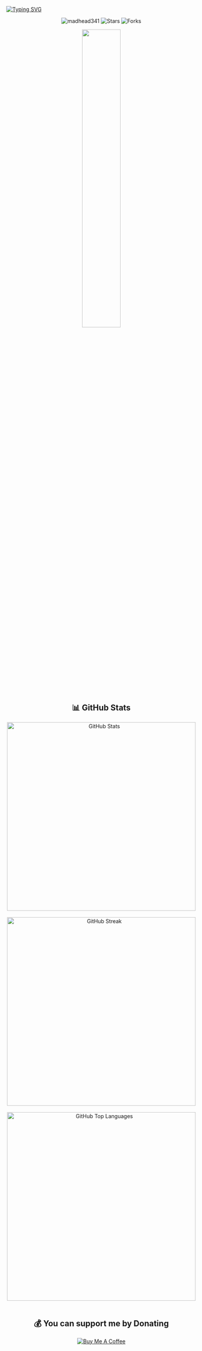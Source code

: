 [![Typing SVG](https://readme-typing-svg.herokuapp.com?font=Fira+Code&duration=3000&pause=1000&color=F7F7F7&width=520&lines=Hi+there!;I'm+madhead341;+Selftaught+programmer+%26+tech+enthousiast)](https://git.io/typing-svg)

<p align="center">
<img src="https://komarev.com/ghpvc/?username=madhead341&label=Profile%20views&color=5c12df&style=flat" alt="madhead341" />
<img src="https://img.shields.io/badge/dynamic/json?&label=Total%20Stars&color=5c12df&style=flat&style=for-the-badge&query=%24.stars&url=https://api.github-star-counter.workers.dev/user/madhead341" alt="Stars"></a>
<img src="https://img.shields.io/badge/dynamic/json?&label=Total%20Forks&color=5c12df&style=flat&style=for-the-badge&query=%24.forks&url=https://api.github-star-counter.workers.dev/user/madhead341" alt="Forks"></a>
</p>

<p align="center">
  <a href="https://discord.com/users/1128055835344506980"><img src="https://lanyard-profile-readme.vercel.app/api/1370479021883920606?idleMessage=Probably%20Working%20On%20Shitty%20Programs." width=45%></a>

<div align="center">
  <h2>📊 GitHub Stats</h2>
  <img src="https://github-readme-stats.vercel.app/api?username=madhead341&show_icons=true&count_private=true&theme=dark&hide_border=true" alt="GitHub Stats" width="500"/>
  <br><br>
  <img src="https://github-readme-streak-stats.herokuapp.com?user=madhead341&theme=dark&hide_border=true" alt="GitHub Streak" width="500"/>
  <br><br>
  <img src="https://github-readme-stats.vercel.app/api/top-langs/?username=madhead341&theme=dark&layout=compact&hide_border=true" alt="GitHub Top Languages" width="500"/>
  <br><br>
  <h2>💰 You can support me by Donating</h2>
  <a href="https://buymeacoffee.com/losr" target="_blank"><img src="https://img.shields.io/badge/Buy%20Me%20A%20Coffee-orange?style=for-the-badge&logo=buy-me-a-coffee&logoColor=white" alt="Buy Me A Coffee"></a>
  <br>
</div>
